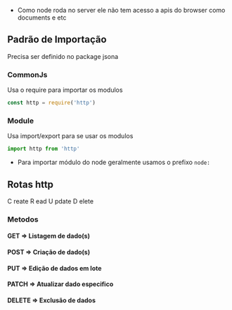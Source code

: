 - Como node roda no server ele não tem acesso a apis do browser como documents e etc
## Padrão de Importação
Precisa ser definido no package jsona
### CommonJs
Usa o require para importar os modulos
```js
const http = require('http')
```
### Module
Usa import/export para se usar os modulos
```js
import http from 'http'
```

- Para importar módulo do node geralmente usamos o prefixo `node:` 

## Rotas http

C reate
R ead
U pdate
D elete
### Metodos
#### GET => Listagem de dado(s)
#### POST => Criação de dado(s)
#### PUT => Edição de dados em lote
#### PATCH => Atualizar dado especifico
#### DELETE => Exclusão de dados
